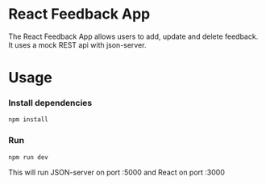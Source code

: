 # React Feedback App

The React Feedback App allows users to add, update and delete feedback. It uses a mock REST api with json-server.

# Usage
### Install dependencies

```bash
npm install
```

### Run

```bash
npm run dev
```

This will run JSON-server on port :5000 and React on port :3000
